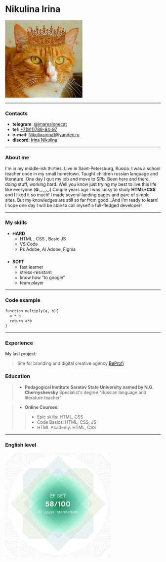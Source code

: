 # Nikulina Irina

![Здесь должна быть моя фотокарточка](img/imarealonecat.jpg "bow your knee, human!")

***
### Contacts
* **telegram**: [@imarealonecat](https://t.me/imarealonecat)
* **tel**: [+7(911)789-84-97](tel:+79117898497)
* **e-mail**: [Nikulinairina1@yandex.ru](mailto:Nikulinairina1@yandex.ru)
* **discord**: [Irina Nikulina](https://discord.com/users/916652469176664124)

***
### About me
I'm in my middle-ish thirties. Live in Saint-Petersburg, Russia. I was a school teacher once in my small hometown. Taught children russian language and literature. One day I quit my job and move to SPb. Been here and there, doing stuff, working hard. Well you know just trying my best to live this life like everyone (✿◡‿◡)
Couple years ago I was lucky to study **HTML+CSS** and I liked it so much! I made several landing pages and pare of simple sites. But my knowledges are still so far from good...And I'm ready to learn! I hope one day I will be able to call myself a full-fledged developer!

***
### My skills
* **HARD**
   + HTML , CSS , Basic JS
   + VS Code
   + Ps Adobe, Ai Adobe, Figma
###
* **SOFT**
   + fast learner
   + stress-resistant
   + know how "to google"
   + team player
   
***
###  Code example
```
function multiply(a, b){
  a * b
  return a*b
}
```
***
### Experience
My last project:

>Site for branding and digital creative agency [BeProfi](https://beprofi.info)

### Education
>* **Pedagogical Institute Saratov State University named by N.G. Chernyshevsky**
Specialist's degree
"Russian language and literature teacher"

>* **Online Courses:**
   >>* Epic skills: HTML, CSS
   >>* Code Basics: HTML, CSS, JS
   >>* HTML Academy: HTML, CSS

***

### English level
![Мой уровень B2](/img/eng_test.jpg)
